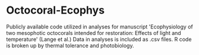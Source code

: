 # Octocoral-Ecophys
Publicly available code utilized in analyses for manuscript 'Ecophysiology of two mesophotic octocorals intended for restoration: Effects of light and temperature' (Lange et al.) Data in analyses is included as .csv files. R code is broken up by thermal tolerance and photobiology.
